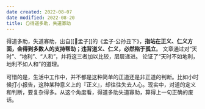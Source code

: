 ```yaml
---
date created: 2022-08-07
date modified: 2022-08-20
title: 🪞得道多助，失道寡助
---
```


得道多助，失道寡助，出自[[🧑孟子]]的《孟子·公孙丑下》，**指站在正义、仁义方面，会得到多数人的支持帮助；违背道义、仁义，必然陷于孤立**。 文章通过对“天时”、“地利”、“人和”，并将这三者加以比较，层层递进。 论证了“天时不如地利，地利不如人和”的道理。

可惜的是，生活中工作中，并不都是这种简单的正道还是非正道的判断。比如小时候打小报告，这种某种意义上的『正义』，却往往失去人心。现实中，对道的定义和判断，要复杂得多。从这个角度看，得道多助失道寡助，算得上一句正确的废话。
